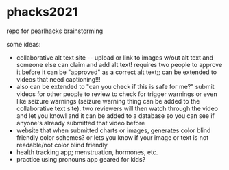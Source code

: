 # phacks2021
repo for pearlhacks brainstorming


some ideas:
- collaborative alt text site -- upload or link to images w/out alt text and someone else can claim and add alt text! requires two people to approve it before it can be "approved" as a correct alt text;; can be extended to videos that need captioning!!! 
- also can be extended to "can you check if this is safe for me?" submit videos for other people to review to check for trigger warnings or even like seizure warnings (seizure warning thing can be added to the collaborative text site). two reviewers will then watch through the video and let you know! and it can be added to a database so you can see if anyone's already submitted that video before
- website that when submitted charts or images, generates color blind friendly color schemes? or lets you know if your image or text is not readable/not color blind friendly
- health tracking app; menstruation, hormones, etc.
- practice using pronouns app geared for kids?
